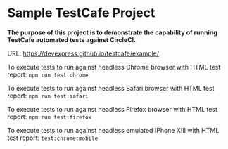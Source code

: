 
# Sample TestCafe Project

**The purpose of this project is to demonstrate the capability of running TestCafe automated tests
against CircleCI.**


URL: https://devexpress.github.io/testcafe/example/

To execute tests to run against headless Chrome browser with HTML test report:
`npm run test:chrome`


To execute tests to run against headless Safari browser with HTML test report:
`npm run test:safari`


To execute tests to run against headless Firefox browser with HTML test report:
`npm run test:firefox`


To execute tests to run against headless emulated IPhone XIII with HTML test report:
`test:chrome:mobile`

